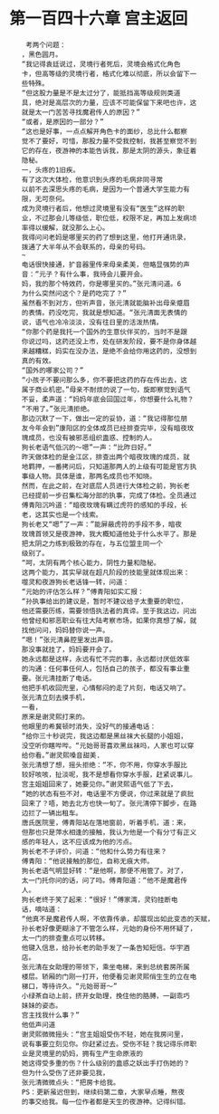 # 第一百四十六章 宫主返回
        考两个问题：
       ，黑色圆月。
       “我记得袁廷说过，灵境行者死后，灵境会格式化角色
       卡，但高等级的灵境行者，格式化难以彻底，所以会留下一
       些特殊。
       “但这股力量是不是太过分了，能抵挡高等级规则类道
       具，绝对是高层次的力量，应该不可能保留下来吧也许，这
       就是太一门苦苦寻找魔君传人的原因？”
       “或者，是原因的一部分？”
       “这也是好事，一点点解开角色卡的面纱，总比什么都察
       觉不了要好，可惜，那股力量不受我控制，我甚至察觉不到
       它的存在，夜游神的本能告诉我，那是太阴的源头，象征着
       隐秘。
       一，头疼的1旧疾。
       有了这次大体检，他意识到头疼的毛病非同寻常
       以前不去深思头疼的毛病，是因为一个普通大学生能力有
       限，无可奈何。
       成为灵境行者后，他想过灵境里有没有“医生”这样的职
       业，不过那会儿等级低，职位低，权限不足，再加上发病顷
       率得以缓解，就没那么上心。
       我得问问老妈是哪里买的药了想到这里，他打开通讯录，
       拨通了大半年从不会联系的，母亲的号码。
       ~
       电话很快接通，扩音器里传来母亲柔美，但略显强势的声
       音：“元子？有什么事，我待会儿要开会。
       妈，我的那个特效药，你是哪里买的。”张元清问道。6
       为什么突然问这个？是药吃完了？”
       虽然看不到对方，但听声音，张元清就能脑补出母亲蹙眉
       的表情。药没吃完，我就是想知道。“张元清面无表情的
       说，语气也冷冷淡淡，没有往日里的活泼热情。
       “你那个药是我托一个国外的生意伙伴买的，当时不是跟
       你说过吗，这药还没上市，处在研发阶段，要不是你身体越
       来越糟糕，妈实在没办法，是绝不会给你用这药的，没想到
       真的有效。
       “国外的哪家公司？”
       “小孩子不要问那么多，你不要把这药的存在传出去，这
       属于商业机密。”母亲不耐烦的说了一句，旋即察觉到语气
       不妥，柔声道：“妈妈年底会回国过年，你想要什么礼物？
       “不用了。”张元清拒绝。
       那边沉默了一下，做出一定的妥协，道：“我记得那位朋
       友今年会到”康阳区的全体成员已经排查完毕，没有暗夜玫
       瑰成员，也没有被邪恶组织蛊惑、控制的人。
       狗长老语气低沉的～嗯”一声：“比昨日好。”
       昨天做体检的是金江区，排查出两个暗夜玫瑰的成员，就
       地羁押，一番拷问后，只知道那两人的上级有可能是官方执
       事级人物。具体是谁，那两名成员也不知晓。
       然而，在此之前，在对底层人员进行大体检之前，狗长老
       已经提前一步召集松海分部的执事，完成了体检。全员通过
       傅青阳沉吟道：“暗夜玫瑰有瞒过虎符的感知的手段，长
       老，这其实也是一个线索。
       狗长老又“嗯”了一声：”能屏蔽虎符的手段不多，暗夜
       玫瑰首领又是夜游神，我大概知道他处于什么水平了。那是
       把太阴之力练到极致的存在，与五位盟主同一个
       级别了。
       “呵，太阴有两个核心能力，阴性力量和隐秘。
       这两个能力，其实早就在超凡阶段的技能里就体现出来：
       噬灵和夜游狗长老话锋一转，问道：
       “元始的评估怎么样？”傅青阳如实汇报：
       “孙执事给出的建议是，暂时不建议给子太重要的职位，
       他还需要历练，需要领悟执法者的真谛。至于我这边，问出
       他曾经和邪恶职业有往大陆考察市场，如果你真想了解，就
       找他问问，妈妈替你说一声。
       “嗯！”张元清鼻腔里发出声音。
       那没事就挂了，妈妈要开会了。
       她永远都是这样，永远有忙不完的事，永远都讨厌低效率
       的沟通：任何事任何人，包括自己的孩子，都没有事业重
       要。张元清挂断了电话。
       他把手机收回兜里，心情郁闷的走了片刻，电话又响了。
       张元清立刻去摸手机，
       一看，
       原来是谢灵熙打来的。
       他眼里的希冀顿时消失，没好气的接通电话：
       “给你三十秒说完，我这边都是黑丝袜大长腿的小姐姐，
       没空听你瞎哔哔。“元始哥哥喜欢黑丝袜吗，人家也可以穿
       给你看。”谢灵熙嗓音甜美.
       张元清想了想，摇头拒绝：“不，你不用，你穿水手服比
       较好咳咳，扯淡呢，我不是想看你穿水手服，赶紧说事儿。
       宫主姐姐回来了，她要见你。”谢灵熙语气低了下去，
       “她的状态有些不对，电话里不方便说，你过来就是了疯批
       回来了？唔，她去北方也快一旬了。张元清停下脚步，在路
       边拦了一辆出租车。
       唐氏医院里，傅青阳站在落地窗前，听着手机，道：来，
       但那也只是萍水相逢的接触，我认为他是一个有分寸有正义
       感的年轻人，这不应该成为他的污点。
       狗长老不子评价，问道：“他和什么势力有往来？
       傅青阳：“他说接触的那位，自称无痕大师。
       狗长老语气明显好转：“是他啊，那便不用管了。对了，
       太一门托你问的话，问了吗。傅青阳道：“他不是魔君传
       人。
       狗长老终于笑了起来：“很好！”傅家湾，灵钧挂断电
       话，嘀咕道：
       “他真不是魔君传人啊，不依靠传承，却展现出如此变态的天赋，
       孙长老好像更糊涂了不管怎么样，元始的身份不用怀疑了，
       太一门的排查重点可以转移。
       他键入信息，给孙长老的助手发了一条告知短信。华宇酒
       店。
       张元清在女助理的带领下，乘坐电梯，来到总统套房所属
       楼层。轿厢的门刚一打开，他便看见谢灵熙俏生生的立在电
       梯口，等待许久。“元始哥哥～”
       小绿茶自动上前，挤开女助理，挽住他的胳膊，一副乖巧
       妹妹的姿态。
       宫主找我什么事？”
       他低声问道
       谢灵熙微微摇头：“宫主姐姐受伤不轻，她在我房问里，
       说有事要立刻见你。你赶紧过去。受伤不轻？我记得乐师职
       业是灵境里的奶妈，拥有生产生命原液的
       她这得受多重的伤？什么级别的蛊惑之妖出手打伤她的？
       但为什么受伤了还非要见我，
       张元清微微点头：“把房卡给我。
       PS：更新虽迟但到，继续码第二章，大家早点睡，熬夜
       的事交给我。每一位作者都是天生的夜游神。记得纠错。